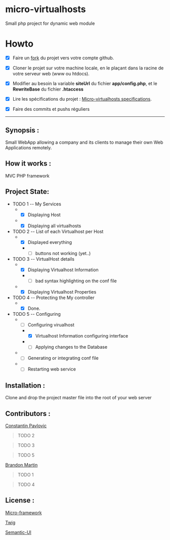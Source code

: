 # micro-virtualhosts
Small php project for  dynamic web module

# Howto

- [x] Faire un [fork](https://github.com/jcheron/micro-virtualhosts/#fork-destination-box) du projet vers votre compte github.
- [x] Cloner le projet sur votre machine locale, en le plaçant dans la racine de votre serveur web (www ou htdocs).
- [x] Modifier au besoin la variable **siteUrl** du fichier **app/config.php**, et le **RewriteBase** du fichier **.htaccess**
- [x] Lire les spécifications du projet : [Micro-virtualhosts specifications](http://slamwi.kobject.net/php-rt/projets/projet-2017).
- [x] Faire des commits et pushs réguliers 


--------------------------------------------------------------------------------------------------------------------------------



## Synopsis :

Small WebApp allowing a company and its clients to manage their own Web Applications remotely.

## How it works :

MVC PHP framework

## Project State:

* TODO 1 -- My Services
  * - [x] Displaying Host
  * - [x] Displaying  all virtualhosts
  
* TODO 2 -- List of each Virtualhost per Host
  * - [X] Displayed everything
    * - [ ] buttons not working (yet..)

* TODO 3 -- VirtualHost details
  * - [x] Displaying Virtualhost Information
    * - [ ]  bad syntax highlighting on the conf file
  * - [x] Displaying  Virtualhost Properties

* TODO 4 -- Protecting the My controller
  * - [x] Done.
  
* TODO 5 -- Configuring
  * - [ ] Configuring virualhost
    * - [x] Virtualhost Information configuring interface
    * - [ ] Applying changes to the Database
  * - [ ] Generating or integrating conf file
  * - [ ] Restarting web service

## Installation :

Clone and drop the project master file into the root of your web server

## Contributors :

[Constantin Pavlovic](https://github.com/MrRdm/)
>TODO 2


>TODO 3


>TODO 5                                                                                                                 




[Brandon Martin](https://github.com/martin01brandon)

>TODO 1


>TODO 4

## License :

[Micro-framework](http://api.kobject.net/micro-framework/)

[Twig](https://twig.sensiolabs.org/)

[Semantic-UI](https://semantic-ui.com/)


